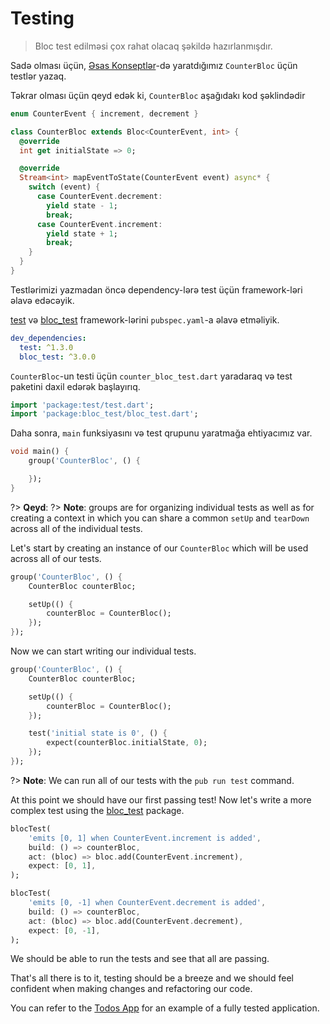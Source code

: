 # Testing

> Bloc test edilməsi çox rahat olacaq şəkildə hazırlanmışdır.

Sadə olması üçün,  [Əsas Konseptlər](coreconcepts.md)-də yaratdığımız `CounterBloc` üçün testlər yazaq.

Təkrar olması üçün qeyd edək ki, `CounterBloc` aşağıdakı kod şəklindədir

```dart
enum CounterEvent { increment, decrement }

class CounterBloc extends Bloc<CounterEvent, int> {
  @override
  int get initialState => 0;

  @override
  Stream<int> mapEventToState(CounterEvent event) async* {
    switch (event) {
      case CounterEvent.decrement:
        yield state - 1;
        break;
      case CounterEvent.increment:
        yield state + 1;
        break;
    }
  }
}
```

Testlərimizi yazmadan öncə dependency-lərə test üçün framework-ləri əlavə edəcəyik.

[test](https://pub.dev/packages/test) və [bloc_test](https://pub.dev/packages/bloc_test) framework-lərini `pubspec.yaml`-a əlavə etməliyik.

```yaml
dev_dependencies:
  test: ^1.3.0
  bloc_test: ^3.0.0
```
`CounterBloc`-un testi üçün `counter_bloc_test.dart` yaradaraq və test paketini daxil edərək başlayırıq.

```dart
import 'package:test/test.dart';
import 'package:bloc_test/bloc_test.dart';
```

Daha sonra, `main` funksiyasını və test qrupunu yaratmağa ehtiyacımız var.

```dart
void main() {
    group('CounterBloc', () {

    });
}
```

?> **Qeyd**: 
?> **Note**: groups are for organizing individual tests as well as for creating a context in which you can share a common `setUp` and `tearDown` across all of the individual tests.

Let's start by creating an instance of our `CounterBloc` which will be used across all of our tests.

```dart
group('CounterBloc', () {
    CounterBloc counterBloc;

    setUp(() {
        counterBloc = CounterBloc();
    });
});
```

Now we can start writing our individual tests.

```dart
group('CounterBloc', () {
    CounterBloc counterBloc;

    setUp(() {
        counterBloc = CounterBloc();
    });

    test('initial state is 0', () {
        expect(counterBloc.initialState, 0);
    });
});
```

?> **Note**: We can run all of our tests with the `pub run test` command.

At this point we should have our first passing test! Now let's write a more complex test using the [bloc_test](https://pub.dev/packages/bloc_test) package.

```dart
blocTest(
    'emits [0, 1] when CounterEvent.increment is added',
    build: () => counterBloc,
    act: (bloc) => bloc.add(CounterEvent.increment),
    expect: [0, 1],
);

blocTest(
    'emits [0, -1] when CounterEvent.decrement is added',
    build: () => counterBloc,
    act: (bloc) => bloc.add(CounterEvent.decrement),
    expect: [0, -1],
);
```

We should be able to run the tests and see that all are passing.

That's all there is to it, testing should be a breeze and we should feel confident when making changes and refactoring our code.

You can refer to the [Todos App](https://github.com/brianegan/flutter_architecture_samples/tree/master/bloc_library) for an example of a fully tested application.

